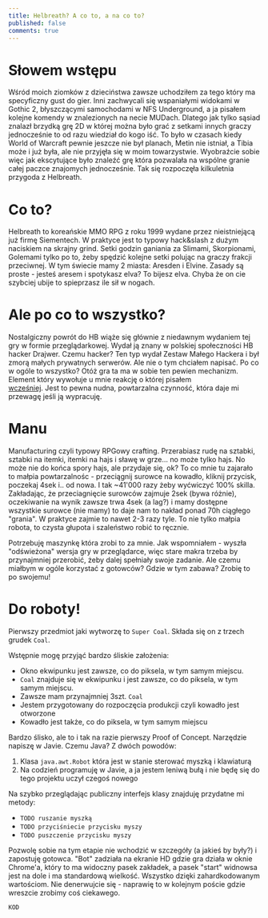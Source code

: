```yaml
---
title: Helbreath? A co to, a na co to?
published: false
comments: true
---
```


# Słowem wstępu
Wśród moich ziomków z dzieciństwa zawsze uchodziłem za tego który ma specyficzny gust do gier. Inni zachwycali się wspaniałymi
widokami w Gothic 2, błyszczącymi samochodami w NFS Underground, a ja pisałem kolejne komendy w znalezionych na necie MUDach.
Dlatego jak tylko sąsiad znalazł brzydką grę 2D w której można było grać z setkami innych graczy jednocześnie to od razu
wiedział do kogo iść. To było w czasach kiedy World of Warcraft pewnie jeszcze nie był planach, Metin nie istniał, 
a Tibia może i już była, ale nie przyjęła się w moim towarzystwie. Wyobraźcie sobie więc jak ekscytujące było znaleźć grę 
która pozwalała na wspólne granie całej paczce znajomych jednocześnie. Tak się rozpoczęła kilkuletnia przygoda z Helbreath.

# Co to?
Helbreath to koreańskie MMO RPG z roku 1999 wydane przez nieistniejącą już firmę Siementech. W praktyce jest to typowy hack&slash
z dużym naciskiem na skrajny grind. Setki godzin ganiania za Slimami, Skorpionami, Golemami tylko po to, żeby spędzić kolejne
setki polując na graczy frakcji przeciwnej. W tym świecie mamy 2 miasta: Aresden i Elvine. Zasady są proste - jesteś aresem 
i spotykasz elva? To bijesz elva. Chyba że on cie szybciej ubije to spieprzasz ile sił w nogach.

# Ale po co to wszystko?
Nostalgiczny powrót do HB wiąże się głównie z niedawnym wydaniem tej gry w formie przeglądarkowej. Wydał ją znany w 
polskiej społeczności HB hacker Drajwer. Czemu hacker? Ten typ wydał Zestaw Małego Hackera i był zmorą małych prywatnych 
serwerów. Ale nie o tym chciałem napisać.
Po co w ogóle to wszystko? Otóż gra ta ma w sobie ten pewien mechanizm. Element który wywołuje u mnie reakcję o której pisałem  
[wcześniej](2020-03-05-nierowna-walka.md). Jest to pewna nudna, powtarzalna czynność, która daje mi przewagę jeśli ją wypracuję.

# Manu
Manufacturing czyli typowy RPGowy crafting. Przerabiasz rudę na sztabki, sztabki na itemki, itemki na hajs i sławę w grze... 
no może tylko hajs. No może nie do końca spory hajs, ale przydaje się, ok? To co mnie tu zajarało to małpia powtarzalnośc - przeciągnij 
surowce na kowadło, kliknij przycisk, poczekaj 4sek i.. od nowa. I tak ~41'000 razy żeby wyćwiczyć 100% skilla. Zakładając,
że przeciagnięcie surowców zajmuje 2sek (bywa różnie), oczekiwanie na wynik zawsze trwa 4sek (a lag?) i mamy dostępne wszystkie 
surowce (nie mamy) to daje nam to nakład ponad 70h ciągłego "grania". W praktyce zajmie to nawet 2-3 razy tyle. 
To nie tylko małpia robota, to czysta głupota i szaleństwo robić to ręcznie.

Potrzebuję maszynkę która zrobi to za mnie. Jak wspomniałem - wyszła "odświeżona" wersja gry w przeglądarce, więc stare
makra trzeba by przynajmniej przerobić, żeby dalej spełniały swoje zadanie. Ale czemu miałbym w ogóle korzystać z gotowców?
Gdzie w tym zabawa? Zrobię to po swojemu! 

# Do roboty!
Pierwszy przedmiot jaki wytworzę to `Super Coal`. Składa się on z trzech grudek `Coal`.

Wstępnie mogę przyjąć bardzo śliskie założenia:
- Okno ekwipunku jest zawsze, co do piksela, w tym samym miejscu.
- `Coal` znajduje się w ekwipunku i jest zawsze, co do piksela, w tym samym miejscu.
- Zawsze mam przynajmniej 3szt. `Coal`
- Jestem przygotowany do rozpoczęcia produkcji czyli kowadło jest otworzone
- Kowadło jest także, co do piksela, w tym samym miejscu

Bardzo ślisko, ale to i tak na razie pierwszy Proof of Concept. Narzędzie napiszę w Javie. Czemu Java? Z dwóch powodów:
1) Klasa `java.awt.Robot` która jest w stanie sterować myszką i klawiaturą
2) Na codzień programuję w Javie, a ja jestem leniwą bułą i nie będę się do tego projektu uczył czegoś nowego

Na szybko przeglądając publiczny interfejs klasy znajduję przydatne mi metody:
- `TODO ruszanie myszką`
- `TODO przyciśniecie przycisku myszy`
- `TODO puszczenie przycisku myszy`

Pozwolę sobie na tym etapie nie wchodzić w szczegóły (a jakieś by były?) i zapostuję gotowca. "Bot" zadziała na ekranie HD
gdzie gra działa w oknie Chrome'a, który to ma widoczny pasek zakładek, a pasek "start" widnowsa jest na dole i ma standardową
wielkość. Wszystko dzięki zahardkodowanym wartościom. Nie denerwujcie się - naprawię to w kolejnym poście gdzie wreszcie 
zrobimy coś ciekawego.

```
KOD
```